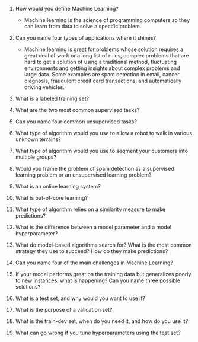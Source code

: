  1. How would you define Machine Learning? 
    - Machine learning is the science of programming computers so they can learn from data to solve a specific problem.

 2. Can you name four types of applications where it shines?
    - Machine learning is great for problems whose solution requires a great deal of work or a long list of rules, complex problems that are hard to get a solution of using a traditional method, 
      fluctuating environments and getting insights about complex problems and large data. Some examples are spam detection in email, cancer diagnosis, fraudulent credit card transactions, and automatically driving vehicles.

 3. What is a labeled training set?

 4. What are the two most common supervised tasks?

 5. Can you name four common unsupervised tasks?

 6. What type of algorithm would you use to allow a robot to walk in various unknown terrains?

 7. What type of algorithm would you use to segment your customers into multiple groups?

 8. Would you frame the problem of spam detection as a supervised learning problem or an unsupervised learning problem?

 9. What is an online learning system?

 10. What is out-of-core learning?

 11. What type of algorithm relies on a similarity measure to make predictions?

 12. What is the difference between a model parameter and a model hyperparameter?

 13. What do model-based algorithms search for? What is the most common strategy they use to succeed? How do they make predictions?

 14. Can you name four of the main challenges in Machine Learning?

 15. If your model performs great on the training data but generalizes poorly to new instances, what is happening? Can you name three possible solutions?

 16. What is a test set, and why would you want to use it?

 17. What is the purpose of a validation set?

 18. What is the train-dev set, when do you need it, and how do you use it?

 19. What can go wrong if you tune hyperparameters using the test set?
